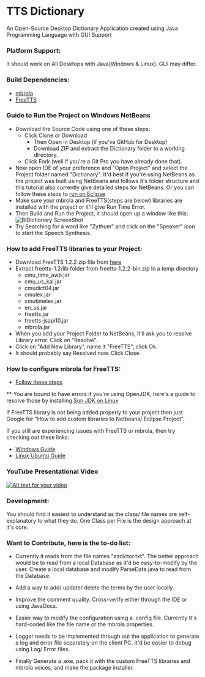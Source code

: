 # TTS Dictionary
An Open-Source Desktop Dictionary Application created using Java Programming Language with GUI Support

### Platform Support: 
It should work on All Desktops with Java(Windows & Linux). GUI may differ.

### Build Dependencies:
* [mbrola](http://tcts.fpms.ac.be/synthesis/mbrola.html)
* [FreeTTS](http://freetts.sourceforge.net/docs/index.php)

### Guide to Run the Project on Windows NetBeans
* Download the Source Code using one of these steps:
  * Click Clone or Download
    * Then Open in Desktop (if you've GitHub for Desktop)
    * Download ZIP and extract the Dictionary folder to a working directory.
  * Click Fork (well if you're a Git Pro you have already done that).
* Now open IDE of your preference and "Open Project" and select the Project folder named "Dictionary".
  It'd best if you're using NetBeans as the project was built using NetBeans and follows it's folder structure and this tutorial also currently give detailed steps for NetBeans.
  Or you can follow these steps to [run on Eclipse](http://stackoverflow.com/questions/21535023/how-to-get-your-netbeans-project-into-eclipse)
* Make sure your mbrola and FreeTTS(steps are below) libraries are installed with the project or it'll give Run Time Error.
* Then Build and Run the Project, it should open up a window like this: 
  ![BiDictionary ScreenShot](https://i.imgur.com/WfZgag2.png "ScreenShot")
* Try Searching for a word like "Zythum" and click on the "Speaker" icon to start the Speech Synthesis.

### How to add FreeTTS libraries to your Project:
* Download FreeTTS 1.2.2 zip file from [here](https://sourceforge.net/projects/freetts/files/FreeTTS/FreeTTS%201.2.2/freetts-1.2.2-bin.zip/download)
* Extract freetts-1.2/lib folder from freetts-1.2.2-bin.zip in a temp directory
  * cmu_time_awb.jar
  * cmu_us_kal.jar
  * cmudict04.jar
  * cmulex.jar
  * cmutimelex.jar
  * en_us.jar
  * freetts.jar
  * freetts-jsapi10.jar
  * mbrola.jar
* When you add your Project Folder to NetBeans, it'll ask you to resolve Library error. Click on "Resolve".
* Click on "Add New Library", name it "FreeTTS", click Ok.
* It should probably say Resolved now. Click Close.

### How to configure mbrola for FreeTTS:
* [Follow these steps](http://freetts.sourceforge.net/mbrola/README.html)

** You are bound to have errors if you're using OpenJDK, here's a guide to resolve those by installing [Sun JDK on Linux](http://www.devsniper.com/ubuntu-12-04-install-sun-jdk-6-7/)

If FreeTTS library is not being added properly to your project then just Google for "How to add custom libraries to Netbeans/ Eclipse Project".

If you still are experiencing issues with FreeTTS or mbrola, then try checking out these links:
* [Windows Guide](http://stackoverflow.com/questions/26236562/mbrola-voices-with-freetts-windows)
* [Linux Ubuntu Guide](http://stackoverflow.com/q/5501394/5346439)

### YouTube Presentational Video
[![Alt text for your video](https://i.ytimg.com/vi/o8PURZvvyvk/maxresdefault.jpg)](https://youtu.be/o8PURZvvyvk)

### Development:
You should find it easiest to understand as the class/ file names are self-explanatory to what they do. 
One Class per File is the design approach at it's core.

### Want to Contribute, here is the to-do list:
* Currently it reads from the file names "azdictor.txt". The better approach would be to read from a local Database as it'd be easy-to-modify by the user.
  Create a local database and modify ParseData.java to read from the Database.
  
* Add a way to add/ update/ delete the terms by the user locally.

* Improve the comment quality. Cross-verify either through the IDE or using JavaDocs.

* Easier way to modify the configuration using a .config file. Currently It's hard-coded like the file name or the mbrola properties.

* Logger needs to be implemented through out the application to generate a log and error file separately on the client PC. It'd be easier to debug using Log/ Error files.

* Finally Generate a .exe, pack it with the custom FreeTTS libraries and mbrola voices, and make the package installer.
